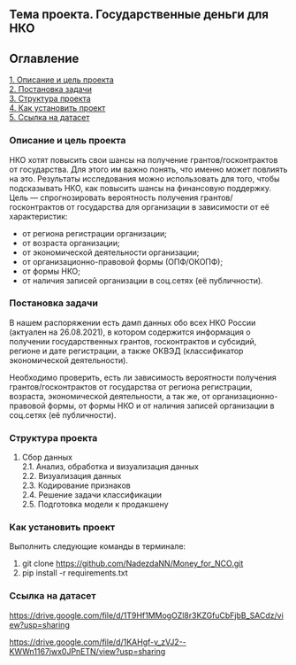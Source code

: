 ## Тема проекта. Государственные деньги для НКО

## Оглавление  
[1. Описание и цель проекта](./README.md#Описание-и-цель-проекта)  
[2. Постановка задачи](./README.md#Постановка-задачи)    
[3. Структура проекта](./README.md#Структура-проекта)  
[4. Как установить проект](./README.md#Как-установить-проект)    
[5. Ссылка на датасет](./README.md#Ссылка-на-датасет)  

### Описание и цель проекта    
НКО хотят повысить свои шансы на получение грантов/госконтрактов от государства. Для этого им важно понять, что именно может повлиять на это. Результаты исследования можно использовать для того, чтобы подсказывать НКО, как повысить шансы на финансовую поддержку.
Цель — спрогнозировать вероятность получения грантов/госконтрактов от государства для организации в зависимости от её характеристик:
* от региона регистрации организации;
* от возраста организации;
* от экономической деятельности организации; 
* от организационно-правовой формы (ОПФ/ОКОПФ);
* от формы НКО;
* от наличия записей организации в соц.сетях (её публичности).

### Постановка задачи
В нашем распоряжении есть дамп данных обо всех НКО России (актуален на 26.08.2021), в котором
содержится информация о получении государственных грантов,
госконтрактов и субсидий, регионе и дате регистрации, а также ОКВЭД
(классификатор экономической деятельности).

Необходимо проверить, есть ли зависимость вероятности получения
грантов/госконтрактов от государства от региона регистрации, возраста, экономической деятельности, а так же, от организационно-правовой формы, от формы НКО и от наличия записей организации в соц.сетях (её публичности).

### Структура проекта
1. Сбор данных   
2.1. Анализ, обработка и визуализация данных   
2.2. Визуализация данных   
2.3. Кодирование признаков   
2.4. Решение задачи классификации   
2.5. Подготовка модели к продакшену   

### Как установить проект
Выполнить следующие команды в терминале:
1. git clone https://github.com/NadezdaNN/Money_for_NCO.git
2. pip install -r requirements.txt

### Ссылка на датасет
https://drive.google.com/file/d/1T9Hf1MMogOZl8r3KZGfuCbFjbB_SACdz/view?usp=sharing

https://drive.google.com/file/d/1KAHgf-v_zVJ2--KWWn1167jwx0JPnETN/view?usp=sharing
